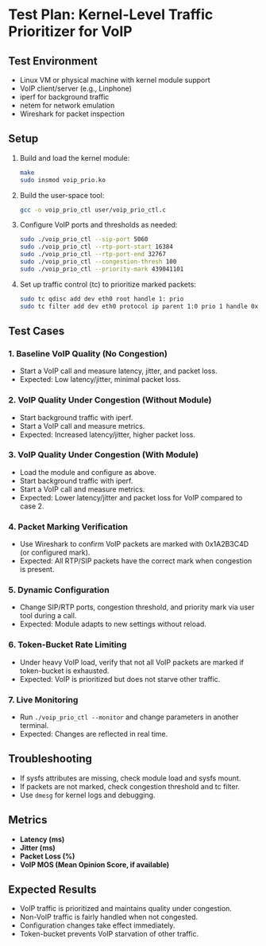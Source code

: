 # Test Plan: Kernel-Level Traffic Prioritizer for VoIP

## Test Environment
- Linux VM or physical machine with kernel module support
- VoIP client/server (e.g., Linphone)
- iperf for background traffic
- netem for network emulation
- Wireshark for packet inspection

## Setup
1. Build and load the kernel module:
   ```sh
   make
   sudo insmod voip_prio.ko
   ```
2. Build the user-space tool:
   ```sh
   gcc -o voip_prio_ctl user/voip_prio_ctl.c
   ```
3. Configure VoIP ports and thresholds as needed:
   ```sh
   sudo ./voip_prio_ctl --sip-port 5060
   sudo ./voip_prio_ctl --rtp-port-start 16384
   sudo ./voip_prio_ctl --rtp-port-end 32767
   sudo ./voip_prio_ctl --congestion-thresh 100
   sudo ./voip_prio_ctl --priority-mark 439041101
   ```
4. Set up traffic control (tc) to prioritize marked packets:
   ```sh
   sudo tc qdisc add dev eth0 root handle 1: prio
   sudo tc filter add dev eth0 protocol ip parent 1:0 prio 1 handle 0x1A2B3C4D fw flowid 1:1
   ```

## Test Cases
### 1. Baseline VoIP Quality (No Congestion)
- Start a VoIP call and measure latency, jitter, and packet loss.
- Expected: Low latency/jitter, minimal packet loss.

### 2. VoIP Quality Under Congestion (Without Module)
- Start background traffic with iperf.
- Start a VoIP call and measure metrics.
- Expected: Increased latency/jitter, higher packet loss.

### 3. VoIP Quality Under Congestion (With Module)
- Load the module and configure as above.
- Start background traffic with iperf.
- Start a VoIP call and measure metrics.
- Expected: Lower latency/jitter and packet loss for VoIP compared to case 2.

### 4. Packet Marking Verification
- Use Wireshark to confirm VoIP packets are marked with 0x1A2B3C4D (or configured mark).
- Expected: All RTP/SIP packets have the correct mark when congestion is present.

### 5. Dynamic Configuration
- Change SIP/RTP ports, congestion threshold, and priority mark via user tool during a call.
- Expected: Module adapts to new settings without reload.

### 6. Token-Bucket Rate Limiting
- Under heavy VoIP load, verify that not all VoIP packets are marked if token-bucket is exhausted.
- Expected: VoIP is prioritized but does not starve other traffic.

### 7. Live Monitoring
- Run `./voip_prio_ctl --monitor` and change parameters in another terminal.
- Expected: Changes are reflected in real time.

## Troubleshooting
- If sysfs attributes are missing, check module load and sysfs mount.
- If packets are not marked, check congestion threshold and tc filter.
- Use `dmesg` for kernel logs and debugging.

## Metrics
- **Latency (ms)**
- **Jitter (ms)**
- **Packet Loss (%)**
- **VoIP MOS (Mean Opinion Score, if available)**

## Expected Results
- VoIP traffic is prioritized and maintains quality under congestion.
- Non-VoIP traffic is fairly handled when not congested.
- Configuration changes take effect immediately.
- Token-bucket prevents VoIP starvation of other traffic. 